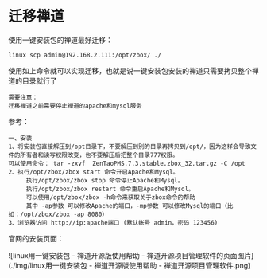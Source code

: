 # 迁移禅道

使用一键安装包的禅道最好迁移：
~~~
linux scp admin@192.168.2.111:/opt/zbox/ ./
~~~
使用如上命令就可以实现迁移，也就是说一键安装包安装的禅道只需要拷贝整个禅道的目录就行了
~~~
需要注意：
迁移禅道之前需要停止禅道的apache和mysql服务
~~~

参考：
~~~
一、安装
1、将安装包直接解压到/opt目录下，不要解压到别的目录再拷贝到/opt/，因为这样会导致文件的所有者和读写权限改变，也不要解压后把整个目录777权限。
可以使用命令： tar -zxvf  ZenTaoPMS.7.3.stable.zbox_32.tar.gz -C /opt
2、执行/opt/zbox/zbox start 命令开启Apache和Mysql。
     执行/opt/zbox/zbox stop 命令停止Apache和Mysql。
     执行/opt/zbox/zbox restart 命令重启Apache和Mysql。
     可以使用/opt/zbox/zbox -h命令来获取关于zbox命令的帮助
     其中 -ap参数 可以修改Apache的端口，-mp参数 可以修改Mysql的端口（比如：/opt/zbox/zbox -ap 8080）
3、浏览器访问 http://ip:apache端口 (默认帐号 admin，密码 123456)
~~~

官网的安装页面：

![linux用一键安装包 - 禅道开源版使用帮助 - 禅道开源项目管理软件的页面图片](./img/linux用一键安装包 - 禅道开源版使用帮助 - 禅道开源项目管理软件.png)
